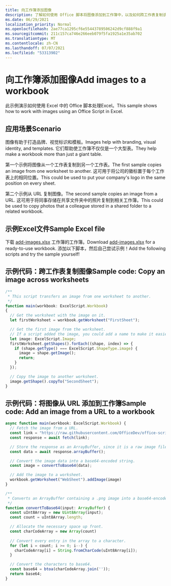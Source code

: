 ```yaml
---
title: 向工作簿添加图像
description: 了解如何使用 Office 脚本将图像添加到工作簿中，以及如何跨工作表复制该图像。
ms.date: 06/29/2021
localization_priority: Normal
ms.openlocfilehash: 2ae77ca1295cf6e55443789506242d9cf888f9a1
ms.sourcegitcommit: 211c157ca746e266eeb079f5fa1925a1e35ab702
ms.translationtype: MT
ms.contentlocale: zh-CN
ms.lasthandoff: 07/07/2021
ms.locfileid: "53313902"
---
```

# <a name="add-images-to-a-workbook"></a><span data-ttu-id="1f022-103">向工作簿添加图像</span><span class="sxs-lookup"><span data-stu-id="1f022-103">Add images to a workbook</span></span>

<span data-ttu-id="1f022-104">此示例演示如何使用 Excel 中的 Office 脚本处理Excel。</span><span class="sxs-lookup"><span data-stu-id="1f022-104">This sample shows how to work with images using an Office Script in Excel.</span></span>

## <a name="scenario"></a><span data-ttu-id="1f022-105">应用场景</span><span class="sxs-lookup"><span data-stu-id="1f022-105">Scenario</span></span>

<span data-ttu-id="1f022-106">图像有助于打造品牌、视觉标识和模板。</span><span class="sxs-lookup"><span data-stu-id="1f022-106">Images help with branding, visual identity, and templates.</span></span> <span data-ttu-id="1f022-107">它们帮助使工作簿不仅仅是一个大型表。</span><span class="sxs-lookup"><span data-stu-id="1f022-107">They help make a workbook more than just a giant table.</span></span>

<span data-ttu-id="1f022-108">第一个示例将图像从一个工作表复制到另一个工作表。</span><span class="sxs-lookup"><span data-stu-id="1f022-108">The first sample copies an image from one worksheet to another.</span></span> <span data-ttu-id="1f022-109">这可用于将公司的徽标置于每个工作表上的相同位置。</span><span class="sxs-lookup"><span data-stu-id="1f022-109">This could be used to put your company's logo in the same position on every sheet.</span></span>

<span data-ttu-id="1f022-110">第二个示例从 URL 复制图像。</span><span class="sxs-lookup"><span data-stu-id="1f022-110">The second sample copies an image from a URL.</span></span> <span data-ttu-id="1f022-111">这可用于将同事存储在共享文件夹中的照片复制到相关工作簿。</span><span class="sxs-lookup"><span data-stu-id="1f022-111">This could be used to copy photos that a colleague stored in a shared folder to a related workbook.</span></span>

## <a name="sample-excel-file"></a><span data-ttu-id="1f022-112">示例Excel文件</span><span class="sxs-lookup"><span data-stu-id="1f022-112">Sample Excel file</span></span>

<span data-ttu-id="1f022-113">下载 <a href="add-images.xlsx">add-images.xlsx</a> 工作簿的工作簿。</span><span class="sxs-lookup"><span data-stu-id="1f022-113">Download <a href="add-images.xlsx">add-images.xlsx</a> for a ready-to-use workbook.</span></span> <span data-ttu-id="1f022-114">添加以下脚本，然后自己尝试示例！</span><span class="sxs-lookup"><span data-stu-id="1f022-114">Add the following scripts and try the sample yourself!</span></span>

## <a name="sample-code-copy-an-image-across-worksheets"></a><span data-ttu-id="1f022-115">示例代码：跨工作表复制图像</span><span class="sxs-lookup"><span data-stu-id="1f022-115">Sample code: Copy an image across worksheets</span></span>

```TypeScript
/**
 * This script transfers an image from one worksheet to another.
 */
function main(workbook: ExcelScript.Workbook)
{
  // Get the worksheet with the image on it.
  let firstWorksheet = workbook.getWorksheet("FirstSheet");

  // Get the first image from the worksheet.
  // If a script added the image, you could add a name to make it easier to find.
  let image: ExcelScript.Image;
  firstWorksheet.getShapes().forEach((shape, index) => {
    if (shape.getType() === ExcelScript.ShapeType.image) {
      image = shape.getImage();
      return;
    }
  });

  // Copy the image to another worksheet.
  image.getShape().copyTo("SecondSheet");
}
```

## <a name="sample-code-add-an-image-from-a-url-to-a-workbook"></a><span data-ttu-id="1f022-116">示例代码：将图像从 URL 添加到工作簿</span><span class="sxs-lookup"><span data-stu-id="1f022-116">Sample code: Add an image from a URL to a workbook</span></span>

```TypeScript
async function main(workbook: ExcelScript.Workbook) {
  // Fetch the image from a URL.
  const link = "https://raw.githubusercontent.com/OfficeDev/office-scripts-docs/master/docs/images/git-octocat.png";
  const response = await fetch(link);

  // Store the response as an ArrayBuffer, since it is a raw image file.
  const data = await response.arrayBuffer();

  // Convert the image data into a base64-encoded string.
  const image = convertToBase64(data);

  // Add the image to a worksheet.
  workbook.getWorksheet("WebSheet").addImage(image)
}

/**
 * Converts an ArrayBuffer containing a .png image into a base64-encoded string.
 */
function convertToBase64(input: ArrayBuffer) {
  const uInt8Array = new Uint8Array(input);
  const count = uInt8Array.length;

  // Allocate the necessary space up front.
  const charCodeArray = new Array(count) 
  
  // Convert every entry in the array to a character.
  for (let i = count; i >= 0; i--) { 
    charCodeArray[i] = String.fromCharCode(uInt8Array[i]);
  }

  // Convert the characters to base64.
  const base64 = btoa(charCodeArray.join(''));
  return base64;
}
```
